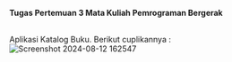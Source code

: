 **Tugas Pertemuan 3 Mata Kuliah Pemrograman Bergerak** <br><br>

Aplikasi Katalog Buku. Berikut cuplikannya :
![Screenshot 2024-08-12 162547](https://github.com/user-attachments/assets/64a59a5f-1252-4eb3-a239-8ba8ada8b853)
